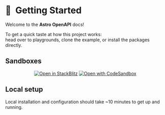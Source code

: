 # 🚀  Getting Started

Welcome to the **Astro OpenAPI** docs!

To get a quick taste at how this project works:  
head over to playgrounds, clone the example, or install the packages directly.

<!-- more -->

## Sandboxes

<div align="center">
	<a href="https://stackblitz.com/github/JulianCataldo/astro-openapi/tree/main/demo"><img src="https://developer.stackblitz.com/img/open_in_stackblitz.svg" alt="Open in StackBlitz"></a>
	<a href="https://codesandbox.io/s/github/JulianCataldo/astro-openapi/tree/main/demo"><img src="https://assets.codesandbox.io/github/button-edit-lime.svg" alt="Open with CodeSandbox"></a>
</div>

<!-- https://codesandbox.io/s/github/JulianCataldo/astro-openapi/tree/main -->

## Local setup

Local installation and configuration should take ~10 minutes to get up and running.
